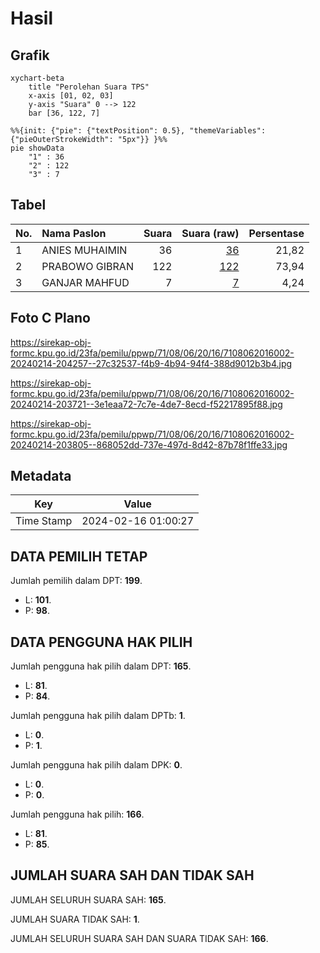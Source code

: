 # Hasil

## Grafik

```mermaid
xychart-beta
    title "Perolehan Suara TPS"
    x-axis [01, 02, 03]
    y-axis "Suara" 0 --> 122
    bar [36, 122, 7]
```

```mermaid
%%{init: {"pie": {"textPosition": 0.5}, "themeVariables": {"pieOuterStrokeWidth": "5px"}} }%%
pie showData
    "1" : 36
    "2" : 122
    "3" : 7
```

## Tabel

| No. | Nama Paslon    | Suara | Suara (raw) | Persentase |
|:--- |:-------------- | -----:| -----------:| ----------:|
| 1   | ANIES MUHAIMIN | 36    | [36][p-1]   | 21,82      |
| 2   | PRABOWO GIBRAN | 122   | [122][p-2]  | 73,94      |
| 3   | GANJAR MAHFUD  | 7     | [7][p-3]    | 4,24       |


[p-1]: https://github.com/gigit-pemilu/pemilu-2024-71-sulawesi-utara/blob/main/pilpres/hitung-suara/sub/71-sulawesi-utara/sub/08-bolaang-mongondow-utara/sub/06-pinogaluman/sub/2016-dalapuli-timur/sub/002-tps/sub/paslon-1.txt
[p-2]: https://github.com/gigit-pemilu/pemilu-2024-71-sulawesi-utara/blob/main/pilpres/hitung-suara/sub/71-sulawesi-utara/sub/08-bolaang-mongondow-utara/sub/06-pinogaluman/sub/2016-dalapuli-timur/sub/002-tps/sub/paslon-2.txt
[p-3]: https://github.com/gigit-pemilu/pemilu-2024-71-sulawesi-utara/blob/main/pilpres/hitung-suara/sub/71-sulawesi-utara/sub/08-bolaang-mongondow-utara/sub/06-pinogaluman/sub/2016-dalapuli-timur/sub/002-tps/sub/paslon-3.txt

## Foto C Plano

https://sirekap-obj-formc.kpu.go.id/23fa/pemilu/ppwp/71/08/06/20/16/7108062016002-20240214-204257--27c32537-f4b9-4b94-94f4-388d9012b3b4.jpg

https://sirekap-obj-formc.kpu.go.id/23fa/pemilu/ppwp/71/08/06/20/16/7108062016002-20240214-203721--3e1eaa72-7c7e-4de7-8ecd-f52217895f88.jpg

https://sirekap-obj-formc.kpu.go.id/23fa/pemilu/ppwp/71/08/06/20/16/7108062016002-20240214-203805--868052dd-737e-497d-8d42-87b78f1ffe33.jpg


## Metadata

| Key        | Value               |
| ---------- | ------------------- |
| Time Stamp | 2024-02-16 01:00:27 |


## DATA PEMILIH TETAP

Jumlah pemilih dalam DPT: **199**.
 * L: **101**.
 * P: **98**.

## DATA PENGGUNA HAK PILIH

Jumlah pengguna hak pilih dalam DPT: **165**.
 * L: **81**.
 * P: **84**.

Jumlah pengguna hak pilih dalam DPTb: **1**.
 * L: **0**.
 * P: **1**.

Jumlah pengguna hak pilih dalam DPK: **0**.
 * L: **0**.
 * P: **0**.

Jumlah pengguna hak pilih: **166**.
 * L: **81**.
 * P: **85**.

## JUMLAH SUARA SAH DAN TIDAK SAH

JUMLAH SELURUH SUARA SAH: **165**.

JUMLAH SUARA TIDAK SAH: **1**.

JUMLAH SELURUH SUARA SAH DAN SUARA TIDAK SAH: **166**.


